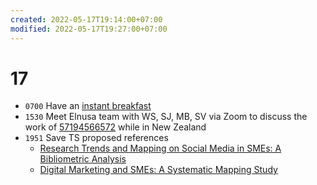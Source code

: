 ```yaml
---
created: 2022-05-17T19:14:00+07:00
modified: 2022-05-17T19:27:00+07:00
---
```

# 17
+ `0700` Have an [instant breakfast](https://www.flickr.com/photos/195637519@N06/52079381009)
+ `1530` Meet Elnusa team with WS, SJ, MB, SV via Zoom to discuss the work of [57194566572](https://www.scopus.com/authid/detail.uri?authorId=57194566572) while in New Zealand
+ `1951` Save TS proposed references
  + [Research Trends and Mapping on Social Media in SMEs: A Bibliometric Analysis](https://osf.io/3ms46/)
  + [Digital Marketing and SMEs: A Systematic Mapping Study](https://osf.io/bsah6/)